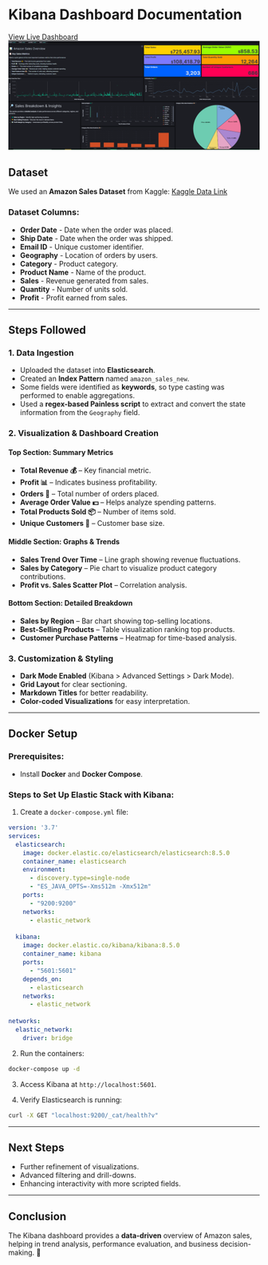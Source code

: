 # Kibana Dashboard Documentation


[View Live Dashboard](http://localhost:5601/app/r/s/CHOaj)
![alt text](image.png)


## Dataset

We used an **Amazon Sales Dataset** from Kaggle:
[Kaggle Data Link](https://www.kaggle.com/datasets/anandshaw2001/amazon-sales-dataset)

### Dataset Columns:

- **Order Date** - Date when the order was placed.
- **Ship Date** - Date when the order was shipped.
- **Email ID** - Unique customer identifier.
- **Geography** - Location of orders by users.
- **Category** - Product category.
- **Product Name** - Name of the product.
- **Sales** - Revenue generated from sales.
- **Quantity** - Number of units sold.
- **Profit** - Profit earned from sales.

---

## Steps Followed

### 1. Data Ingestion

- Uploaded the dataset into **Elasticsearch**.
- Created an **Index Pattern** named `amazon_sales_new`.
- Some fields were identified as **keywords**, so type casting was performed to enable aggregations.
- Used a **regex-based Painless script** to extract and convert the state information from the `Geography` field.

### 2. Visualization & Dashboard Creation

#### **Top Section: Summary Metrics**

- **Total Revenue 💰** – Key financial metric.
- **Profit 📊** – Indicates business profitability.
- **Orders 🛒** – Total number of orders placed.
- **Average Order Value 💵** – Helps analyze spending patterns.
- **Total Products Sold 📦** – Number of items sold.
- **Unique Customers 👥** – Customer base size.

#### **Middle Section: Graphs & Trends**

- **Sales Trend Over Time** – Line graph showing revenue fluctuations.
- **Sales by Category** – Pie chart to visualize product category contributions.
- **Profit vs. Sales Scatter Plot** – Correlation analysis.

#### **Bottom Section: Detailed Breakdown**

- **Sales by Region** – Bar chart showing top-selling locations.
- **Best-Selling Products** – Table visualization ranking top products.
- **Customer Purchase Patterns** – Heatmap for time-based analysis.

### 3. Customization & Styling

- **Dark Mode Enabled** (Kibana > Advanced Settings > Dark Mode).
- **Grid Layout** for clear sectioning.
- **Markdown Titles** for better readability.
- **Color-coded Visualizations** for easy interpretation.

---

## Docker Setup

### Prerequisites:
- Install **Docker** and **Docker Compose**.

### Steps to Set Up Elastic Stack with Kibana:
1. Create a `docker-compose.yml` file:

```yaml
version: '3.7'
services:
  elasticsearch:
    image: docker.elastic.co/elasticsearch/elasticsearch:8.5.0
    container_name: elasticsearch
    environment:
      - discovery.type=single-node
      - "ES_JAVA_OPTS=-Xms512m -Xmx512m"
    ports:
      - "9200:9200"
    networks:
      - elastic_network
  
  kibana:
    image: docker.elastic.co/kibana/kibana:8.5.0
    container_name: kibana
    ports:
      - "5601:5601"
    depends_on:
      - elasticsearch
    networks:
      - elastic_network

networks:
  elastic_network:
    driver: bridge
```

2. Run the containers:
```bash
docker-compose up -d
```

3. Access Kibana at `http://localhost:5601`.

4. Verify Elasticsearch is running:
```bash
curl -X GET "localhost:9200/_cat/health?v"
```

---

## Next Steps

- Further refinement of visualizations.
- Advanced filtering and drill-downs.
- Enhancing interactivity with more scripted fields.

---

## Conclusion

The Kibana dashboard provides a **data-driven** overview of Amazon sales, helping in trend analysis, performance evaluation, and business decision-making. 🚀

